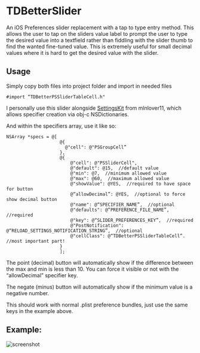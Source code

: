# TDBetterSlider

An iOS Preferences slider replacement with a tap to type entry method. This allows the user to tap on the sliders value label to prompt the user to type the desired value into a textfield rather than fiddling with the slider thumb to find the wanted fine-tuned value. This is extremely useful for small decimal values where it is hard to get the desired value with the slider.

## Usage

Simply copy both files into project folder and import in needed files
```objc
#import “TDBetterPSSliderTableCell.h"
```

I personally use this slider alongside [SettingsKit](https://github.com/mlnlover11/SettingsKit) from mlnlover11, which allows specifier creation via obj-c NSDictionaries.

And within the specifiers array, use it like so:
```objc
NSArray *specs = @[
                    @{
                      @"cell": @"PSGroupCell”
                    },
                    @{
                        @"cell": @"PSSliderCell",
                        @"default": @15,  //default value
                        @"min": @7,  //minimum allowed value
                        @"max": @60,  //maximum allowed value
                        @"showValue": @YES,  //required to have space for button
                        @“allowDecimal”: @YES,  //optional to force show decimal button
                        @"name": @“SPECIFIER_NAME”,  //optional
                        @"defaults": @“PREFERENCE_FILE_NAME”,  //required
                        @"key": @“SLIDER_PREFERENCES_KEY”,  //required
                        @"PostNotification": @“RELOAD_SETTINGS_NOTIFICATION_STRING”,  //optional
                        @"cellClass": @“TDBetterPSSliderTableCell”. //most important part!
                    }
                    ];
```
The point (decimal) button will automatically show if the difference between the max and min is less than 10. You can force it visible or not with the “allowDecimal” specifier key.

The negate (minus) button will automatically show if the minimum value is a negative number.

This should work with normal .plist preference bundles, just use the same keys in the example above.

## Example:

![screenshot](http://i.imgur.com/42tvbIL.png)
